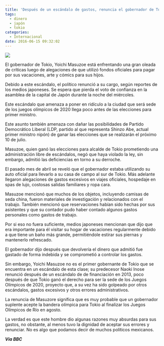 ```yaml
---
title: 'Después de un escándalo de gastos, renuncia el gobernador de Tokio'
tags:
  - dinero
  - japón
  - tokio
categories:
  - Internacional
date: 2016-06-15 09:32:02
---
```

![](https://res.cloudinary.com/pidmx/image/upload/v1466001191/yoichi-masuzoe-860x464_ypwcbr.jpg)

El gobernador de Tokio, Yoichi Masuzoe está enfrentando una gran oleada de críticas luego de alegaciones de que utilizó fondos oficiales para pagar por sus vacaciones, arte y cómics para sus hijos.

Debido a este escándalo, el político renunció a su cargo, según reportes de los medios japoneses. Se espera que pierda el voto de confianza en la asamblea de la capital de Japón durante la noche del miércoles.

Este escándalo que amenaza a poner en ridículo a la ciudad que será sede de los juegos olímpicos de 2020 llega poco antes de las elecciones para primer ministro.

Este asunto también amenaza con dañar las posibilidades de Partido Democrático Liberal (LDP, partido al que representa Shinzo Abe, actual primer ministro nipón) de ganar las elecciones que se realizarán el próximo 10 de julio.

Masuzoe, quien ganó las elecciones para alcalde de Tokio prometiendo una administración libre de escándalos, negó que haya violado la ley, sin embargo, admitió las deficiencias en torno a su derroche.

El pasado mes de abril se reveló que el gobernador estaba utilizando su auto oficial para llevarlo a su casa de campo al sur de Tokio. Más adelante llegaron alegaciones de gastos excesivos en viajes oficiales, hospedaje en spas de lujo, costosas salidas familiares y ropa cara.

Masuzoe mencionó que muchos de los objetos, incluyendo camisas de seda china, fueron materiales de investigación y relacionados con el trabajo. También mencionó que reservaciones habían sido hechas por sus asistentes y que su contador pudo haber contado algunos gastos personales como gastos de trabajo.

Por si eso no fuera suficiente, medios japoneses mencionan que dijo que era importante para él visitar su hogar de vacaciones regularmente debido a que tiene un baño más grande, permitiéndole estirar sus piernas y mantenerlo refrescado.

El gobernador dijo después que devolvería el dinero que admitió fue gastado de forma indebida y se comprometió a controlar los gastos.

Sin embargo, Yoichi Masuzoe no es el primer gobernante de Tokio que se encuentra en un escándalo de esta clase; su predecesor Naoki Inose renunció después de un escándalo de de financiación en 2013, poco después de que Tokio ganó el derecho para ser la sede de los Juegos Olímpicos de 2020, proyecto que, a su vez ha sido golpeado por otros escándalos, gastos excesivos y otros errores administrativos.

La renuncia de Masuzore significa que es muy probable que un gobernador suplente acepte la bandera olímpica para Tokio al finalizar los Juegos Olímpicos de Río en agosto.

La verdad es que este hombre dio algunas razones muy absurdas para sus gastos, no obstante, al menos tuvo la dignidad de aceptar sus errores y renunciar. No es algo que podamos decir de muchos políticos mexicanos.

***Via BBC***
